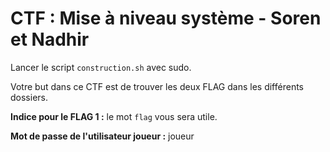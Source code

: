# CTF : Mise à niveau système - Soren et Nadhir

Lancer le script `construction.sh` avec sudo.

Votre but dans ce CTF est de trouver les deux FLAG dans les différents dossiers.

**Indice pour le FLAG 1 :** le mot `flag` vous sera utile.

**Mot de passe de l'utilisateur joueur :** joueur
